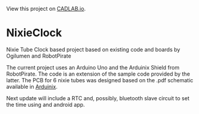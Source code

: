 View this project on [CADLAB.io](https://cadlab.io/project/1200). 

# NixieClock
Nixie Tube Clock based project based on existing code and boards by Ogilumen and RobotPirate

The current project uses an Arduino Uno and the Arduinix Shield from RobotPirate. The code is an extension of the sample code
provided by the latter. The PCB for 6 nixie tubes was designed based on the .pdf schematic available in [Arduinix](http://www.arduinix.com).

Next update will include a RTC and, possibly, bluetooth slave circuit to set the time using and android app.
